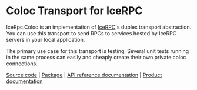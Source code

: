 # Coloc Transport for IceRPC

IceRpc.Coloc is an implementation of [IceRPC][icerpc]'s duplex transport abstraction. You can use this transport to send
RPCs to services hosted by IceRPC servers in your local application.

The primary use case for this transport is testing. Several unit tests running in the same process can easily and cheaply
create their own private coloc connections.

[Source code][source] | [Package][package] | [API reference documentation][api] | [Product documentation][product]

[api]: https://api.testing.zeroc.com/csharp/api/IceRpc.Transports.html
[icerpc]: https://www.nuget.org/packages/IceRpc
[package]: https://www.nuget.org/packages/IceRpc.Coloc
[product]: https://docs.testing.zeroc.com/docs/icerpc-core
[source]: https://github.com/icerpc/icerpc-csharp/tree/main/src/IceRpc.Coloc
